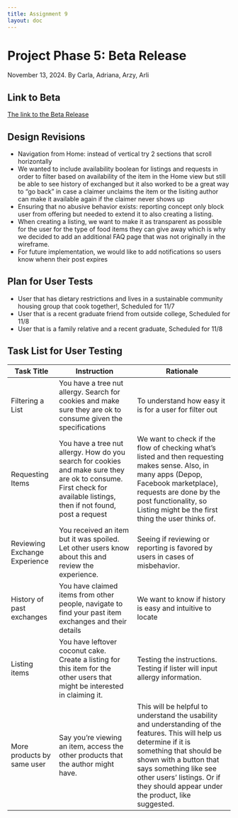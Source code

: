 ```yaml
---
title: Assignment 9
layout: doc
---
```


# Project Phase 5: Beta Release
November 13, 2024. By Carla, Adriana, Arzy, Arli


## Link to Beta 
[The link to the Beta Release](https://github.com/carladuong/replate/commit/2a30f93bb86fcb080c9ba1c95da00880d09356fd)

## Design Revisions 

- Navigation from Home: instead of vertical try 2 sections that scroll horizontally
- We wanted to include availability boolean for listings and requests in order to filter based on availability of the item in the Home view but still be able to see history of exchanged but it also worked to be a great way to “go back” in case a claimer unclaims the item or the lisiting author can make it available again if the claimer never shows up
- Ensuring that no abusive behavior exists: reporting concept only block user from offering but needed to extend it to also creating a listing. 
- When creating a listing, we want to make it as transparent as possible for the user for the type of food items they can give away which is why we decided to add an additional FAQ page that was not originally in the wireframe. 
- For future implementation, we would like to add notifications so users know whenn their post expires 



## Plan for User Tests
- User that has dietary restrictions and lives in a sustainable community housing group that cook together!, Scheduled for 11/7
- User that is a recent graduate friend from outside college, Scheduled for 11/8
- User that is a family relative and a recent graduate, Scheduled for 11/8


## Task List for User Testing 

| Task Title                | Instruction                                                                 | Rationale                                                                                                      |
|---------------------------|-----------------------------------------------------------------------------|---------------------------------------------------------------------------------------------------------------|
| Filtering a List          | You have a tree nut allergy. Search for cookies and make sure they are ok to consume given the specifications | To understand how easy it is for a user for filter out
| Requesting Items        |   You have a tree nut allergy. How do you search for cookies and make sure they are ok to consume. First check for available listings, then if not found, post a request| We want  to check if the flow of checking what’s listed and then requesting makes sense. Also, in many apps (Depop, Facebook marketplace), requests are done by the post functionality, so Listing might be the first thing the user thinks of.|
|    Reviewing Exchange Experience     | You received an item but it was spoiled. Let other users know about this and review the experience.| Seeing if reviewing or reporting is favored by users in cases of misbehavior.
|History of past exchanges    |You have claimed items from other people, navigate to find your past item exchanges and their details|We want to know if history is easy and intuitive to locate
| Listing items    | You have leftover coconut cake. Create a listing for this item for the other users that might be interested in claiming it.| Testing the instructions. Testing if lister will input allergy information.
More products by same user| Say you’re viewing an item, access the other products that the author might have.| This will be helpful to understand the usability and understanding of the features. This will help us determine if it is something that should be shown with a button that says something like see other users’ listings. Or if they should appear under the product, like suggested.|
          